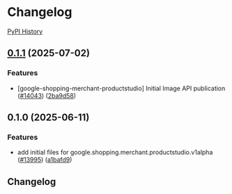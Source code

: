 # Changelog

[PyPI History][1]

[1]: https://pypi.org/project/google-shopping-merchant-productstudio/#history

## [0.1.1](https://github.com/googleapis/google-cloud-python/compare/google-shopping-merchant-productstudio-v0.1.0...google-shopping-merchant-productstudio-v0.1.1) (2025-07-02)


### Features

* [google-shopping-merchant-productstudio] Initial Image API publication ([#14043](https://github.com/googleapis/google-cloud-python/issues/14043)) ([2ba9d58](https://github.com/googleapis/google-cloud-python/commit/2ba9d582c8fc75800480cfb0890ad1e1509a08ff))

## 0.1.0 (2025-06-11)


### Features

* add initial files for google.shopping.merchant.productstudio.v1alpha ([#13995](https://github.com/googleapis/google-cloud-python/issues/13995)) ([a1bafd9](https://github.com/googleapis/google-cloud-python/commit/a1bafd9192f6c3cc9520aa8680db0588b202ad3a))

## Changelog
